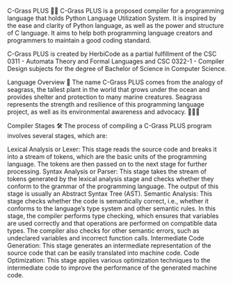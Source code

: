 C-Grass PLUS 🌊🌱
C-Grass PLUS is a proposed compiler for a programming language that holds Python Language Utilization System. It is inspired by the ease and clarity of Python language, as well as the power and structure of C language. It aims to help both programming language creators and programmers to maintain a good coding standard.

C-Grass PLUS is created by HerbiCode as a partial fulfillment of the CSC 0311 - Automata Theory and Formal Languages and CSC 0322-1 - Compiler Design subjects for the degree of Bachelor of Science in Computer Science.

Language Overview 📖
The name C-Grass PLUS comes from the analogy of seagrass, the tallest plant in the world that grows under the ocean and provides shelter and protection to many marine creatures. Seagrass represents the strength and resilience of this programming language project, as well as its environmental awareness and advocacy. 🐠🐬🐳

Compiler Stages 🛠️
The process of compiling a C-Grass PLUS program involves several stages, which are:

Lexical Analysis or Lexer: This stage reads the source code and breaks it into a stream of tokens, which are the basic units of the programming language. The tokens are then passed on to the next stage for further processing.
Syntax Analysis or Parser: This stage takes the stream of tokens generated by the lexical analysis stage and checks whether they conform to the grammar of the programming language. The output of this stage is usually an Abstract Syntax Tree (AST).
Semantic Analysis: This stage checks whether the code is semantically correct, i.e., whether it conforms to the language’s type system and other semantic rules. In this stage, the compiler performs type checking, which ensures that variables are used correctly and that operations are performed on compatible data types. The compiler also checks for other semantic errors, such as undeclared variables and incorrect function calls.
Intermediate Code Generation: This stage generates an intermediate representation of the source code that can be easily translated into machine code.
Code Optimization: This stage applies various optimization techniques to the intermediate code to improve the performance of the generated machine code.